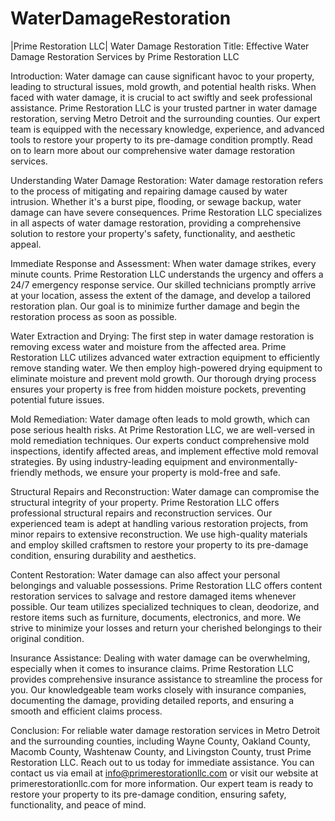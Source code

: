 # WaterDamageRestoration
|Prime Restoration LLC| Water Damage Restoration 
Title: Effective Water Damage Restoration Services by Prime Restoration LLC

Introduction:
Water damage can cause significant havoc to your property, leading to structural issues, mold growth, and potential health risks. When faced with water damage, it is crucial to act swiftly and seek professional assistance. Prime Restoration LLC is your trusted partner in water damage restoration, serving Metro Detroit and the surrounding counties. Our expert team is equipped with the necessary knowledge, experience, and advanced tools to restore your property to its pre-damage condition promptly. Read on to learn more about our comprehensive water damage restoration services.

Understanding Water Damage Restoration:
Water damage restoration refers to the process of mitigating and repairing damage caused by water intrusion. Whether it's a burst pipe, flooding, or sewage backup, water damage can have severe consequences. Prime Restoration LLC specializes in all aspects of water damage restoration, providing a comprehensive solution to restore your property's safety, functionality, and aesthetic appeal.

Immediate Response and Assessment:
When water damage strikes, every minute counts. Prime Restoration LLC understands the urgency and offers a 24/7 emergency response service. Our skilled technicians promptly arrive at your location, assess the extent of the damage, and develop a tailored restoration plan. Our goal is to minimize further damage and begin the restoration process as soon as possible.

Water Extraction and Drying:
The first step in water damage restoration is removing excess water and moisture from the affected area. Prime Restoration LLC utilizes advanced water extraction equipment to efficiently remove standing water. We then employ high-powered drying equipment to eliminate moisture and prevent mold growth. Our thorough drying process ensures your property is free from hidden moisture pockets, preventing potential future issues.

Mold Remediation:
Water damage often leads to mold growth, which can pose serious health risks. At Prime Restoration LLC, we are well-versed in mold remediation techniques. Our experts conduct comprehensive mold inspections, identify affected areas, and implement effective mold removal strategies. By using industry-leading equipment and environmentally-friendly methods, we ensure your property is mold-free and safe.

Structural Repairs and Reconstruction:
Water damage can compromise the structural integrity of your property. Prime Restoration LLC offers professional structural repairs and reconstruction services. Our experienced team is adept at handling various restoration projects, from minor repairs to extensive reconstruction. We use high-quality materials and employ skilled craftsmen to restore your property to its pre-damage condition, ensuring durability and aesthetics.

Content Restoration:
Water damage can also affect your personal belongings and valuable possessions. Prime Restoration LLC offers content restoration services to salvage and restore damaged items whenever possible. Our team utilizes specialized techniques to clean, deodorize, and restore items such as furniture, documents, electronics, and more. We strive to minimize your losses and return your cherished belongings to their original condition.

Insurance Assistance:
Dealing with water damage can be overwhelming, especially when it comes to insurance claims. Prime Restoration LLC provides comprehensive insurance assistance to streamline the process for you. Our knowledgeable team works closely with insurance companies, documenting the damage, providing detailed reports, and ensuring a smooth and efficient claims process.

Conclusion:
For reliable water damage restoration services in Metro Detroit and the surrounding counties, including Wayne County, Oakland County, Macomb County, Washtenaw County, and Livingston County, trust Prime Restoration LLC. Reach out to us today for immediate assistance. You can contact us via email at info@primerestorationllc.com or visit our website at primerestorationllc.com for more information. Our expert team is ready to restore your property to its pre-damage condition, ensuring safety, functionality, and peace of mind.
